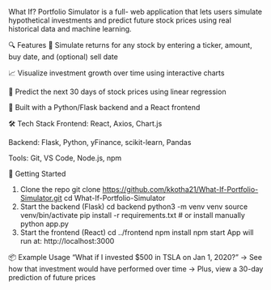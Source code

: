 What If? Portfolio Simulator is a full- web application that lets users simulate hypothetical investments and predict future stock prices using real historical data and machine learning.

🔍 Features
💸 Simulate returns for any stock by entering a ticker, amount, buy date, and (optional) sell date

📈 Visualize investment growth over time using interactive charts

🔮 Predict the next 30 days of stock prices using linear regression

🔁 Built with a Python/Flask backend and a React frontend

🛠 Tech Stack
Frontend: React, Axios, Chart.js

Backend: Flask, Python, yFinance, scikit-learn, Pandas

Tools: Git, VS Code, Node.js, npm

🚀 Getting Started
1. Clone the repo
git clone https://github.com/kkotha21/What-If-Portfolio-Simulator.git
cd What-If-Portfolio-Simulator
2. Start the backend (Flask)
cd backend
python3 -m venv venv
source venv/bin/activate
pip install -r requirements.txt  # or install manually
python app.py
3. Start the frontend (React)
cd ../frontend
npm install
npm start
App will run at: http://localhost:3000

📦 Example Usage
“What if I invested $500 in TSLA on Jan 1, 2020?”
→ See how that investment would have performed over time
→ Plus, view a 30-day prediction of future prices
